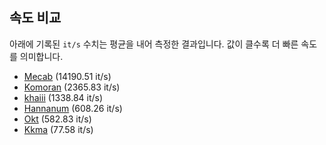 ## 속도 비교

아래에 기록된 `it/s` 수치는 평균을 내어 측정한 결과입니다. 값이 클수록 더 빠른 속도를 의미합니다.

- [Mecab](https://github.com/nbsp1221/communav/blob/main/examples/top-nouns/mecab.txt) (14190.51 it/s)
- [Komoran](https://github.com/nbsp1221/communav/blob/main/examples/top-nouns/komoran.txt) (2365.83 it/s)
- [khaiii](https://github.com/nbsp1221/communav/blob/main/examples/top-nouns/khaiii.txt) (1338.84 it/s)
- [Hannanum](https://github.com/nbsp1221/communav/blob/main/examples/top-nouns/hannanum.txt) (608.26 it/s)
- [Okt](https://github.com/nbsp1221/communav/blob/main/examples/top-nouns/okt.txt) (582.83 it/s)
- [Kkma](https://github.com/nbsp1221/communav/blob/main/examples/top-nouns/kkma.txt) (77.58 it/s)

